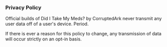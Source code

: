 ### Privacy Policy

Official builds of Did I Take My Meds? by CorruptedArk never transmit any user data off of a user's device. Period. 

If there is ever a reason for this policy to change, any transmission of data will occur strictly on an opt-in basis.
